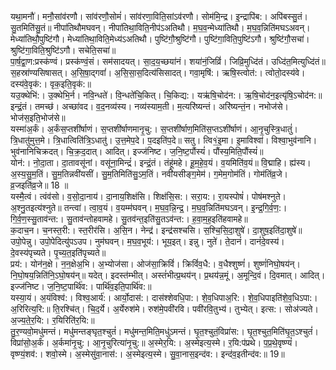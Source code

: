 

  
यथा॒मनौ॑। मनौ॒सांव॑रणौ। सांव॑रणौ॒सोमं॑। सांव॑रणा॒विति॒सांऽव॑रणौ। सोम॑मि॒न्द्र। इ॒न्द्रापि॑ब:। अपि॑बस्सु॒तं। सु॒तमिति॑सु॒तं॥ नीपा॑तिथौमघवन्। नीपा॑तिथा॒विति॒नीप॑ऽअतिथौ। म॒घ॒व॒न्मेध्या॑तिथौ। म॒घ॒व॒न्निति॑मघऽअवन्। मेध्या॑तिथौ॒पुष्टि॑गौ। मेध्या॑तिथा॒विति॒मेध्य॑ऽअतिथौ। पुष्टि॑गौ॒श्रुष्टि॑गौ। पुष्टि॑गा॒विति॒पुष्टि॑ऽगौ। श्रुष्टि॑गौ॒सचा॑। श्रुष्टि॑गा॒विति॒श्रुष्टि॑ऽगौ। सचेति॒सचा॑॥  
पा॒र्ष॒द्वा॒ण:प्रस्क॑ण्वं। प्रस्क॑ण्वं॒सं। सम॑सादयत्। सा॒द॒य॒च्छया॑नं। शया॑नं॒जिव्रिं॑। जिव्रि॒मुध्दि॑तं। उध्दि॑त॒मित्युध्दि॑तं॥ स॒हस्रा॑ण्यसिषासत्। अ॒सि॒षा॒द्गवां॑। अ॒सि॒सा॒स॒दित्य॑सिसादत्। गवा॒मृषि॑:। ऋषि॒स्त्वोत॑:। त्वोतो॒दस्य॑वे। दस्य॑वे॒वृक॑:। वृक॒इति॒वृक॑:॥  
यउ॒क्थेभि॑:। उ॒क्थेभि॒र्न। नवि॒न्धते॑। वि॒न्धते॑चि॒कित्। चि॒किद्य:। यऋ॑षि॒चोद॑न:। ऋ॒षि॒चोद॑न॒इत्यृ॑षि॒ऽचोद॑न:॥ इन्द्रं॒तं। तमच्छ॑। अच्छा॑वद। व॒द॒नव्य॑स्य। नव्य॑स्याम॒ती। म॒त्यरि॑ष्यन्तं। अरि॑ष्यन्तं॒न। नभोज॑से। भोज॑स॒इति॒भोज॑से॥  
यस्मा॑अ॒र्कं। अ॒र्कंस॒प्तशी॑र्षाणं। स॒प्तशी॑र्षाणमानृ॒चु:। स॒प्तशी॑र्षाण॒मिति॑स॒प्तऽशी॑र्षाणं। आ॒नृ॒चुस्त्रि॒धातुं॑। त्रि॒धातु॑मुत्त॒मे। त्रि॒धात्विति॑त्रि॒ऽधातु॑। उ॒त्त॒मेप॒दे। प॒दइति॑प॒दे॥ सतु। त्वि१॒॑इ॒मा। इ॒माविश्वा॑। विश्वा॒भुव॑नानि। भुव॑नानिचिक्रदत्। चि॒क्र॒द॒दात्। आदित्। इज्ज॑निष्ट। ज॒नि॒ष्ट॒पौंस्यं॑। पौंस्य॒मिति॒पौंस्यं॑॥  
योन॑:। नो॒दा॒ता। दा॒तावसू॑नां। वसू॑ना॒मिन्द्रं॑। इन्द्रं॒तं। तंहू॑महे। हू॒म॒हे॒व॒यं। व॒यमिति॑व॒यं॥ वि॒द्माहि। ह्य॑स्य। अ॒स्य॒सु॒म॒तिं। सु॒म॒तिन्नवी॑यसीं। सु॒म॒तिमिति॑सु॒ऽम॒तिं। नवी॑यसीङ्ग॒मेम॑। ग॒मेम॒गोम॑तिं। गोम॑तिंव्र॒जे। व्र॒जइति॑व्र॒जे॥ 18 ॥  
यस्मै॒त्वं। त्वंव॑सो। व॒सो॒दा॒नाय॑। दा॒नाय॒शिक्ष॑सि। शिक्ष॑सि॒स:। सरा॒य:। रा॒यस्पोषं॑। पोष॑मश्नुते। अ॒श्नु॒तइत्य॑श्नुते॥ तन्त्वा॑। त्वा॒व॒यं। व॒यम्म॑घवन्। म॒घ॒व॒न्नि॒न्द्र॒। म॒घ॒व॒न्निति॑मघऽवन्। इ॒न्द्र॒गि॒र्व॒ण॒:। गि॒र्व॒ण॒स्सु॒ताव॑न्त:। सु॒ताव॑न्तोहवामहे। सु॒तव॑न्त॒इति॑सु॒तऽव॑न्त:। ह॒वा॒म॒ह॒इति॑हवामहे॥  
क॒दाच॒न। च॒नस्त॒री:। स्त॒रीर॑सि। अ॒सि॒न। नेन्द्र॑। इन्द्र॑सश्चसि। स॒श्चि॒सि॒दा॒शुषे॑। दा॒शुष॒इति॑दा॒शुषे॑॥ उपो॒पेन्नु। उपो॒पेदित्यु॑पऽउप। नुम॑घवन्। म॒घ॒व॒भूय॑:। भूय॒इत्। इन्नु। नुते॑। ते॒दानं॑। दानं॑दे॒वस्य॑। दे॒वस्य॑पृच्यते। पृ॒च्य॒त॒इति॑पृच्यते॥  
प्रय॑:। योन॑न॒क्षे। न॒न॒क्षेअ॒भि। अ॒भ्योज॑सा। ओज॑सा॒क्रिविं॑। क्रिविं॑व॒धै:। व॒धैश्शुष्णं॑। शुष्णं॑निघो॒षय॑न्। नि॒घो॒षय॒न्निति॑नि॒ऽघो॒षय॑न्॥ यदेत्। इदस्त॑म्भीत्। अस्तं॑भीत्प्र॒थय॑न्। प्र॒थय॑न्न॒मूं। अ॒मून्दि॒वं। दि॒वमात्। आदित्। इज्ज॑निष्ट। ज॒नि॒ष्ट॒पार्थि॑व:। पार्थि॑व॒इति॒पार्थि॑व:॥  
यस्या॒यं। अ॒यंविश्व॑:। विश्व॒आर्य॑:। आर्यो॒दास॑:। दास॑श्शेवधि॒पा:। शे॒व॒धिपाअ॒रि:। शे॒व॒धिपाइति॑शे॒व॒धिऽपा:। अ॒रिरित्य॒रि:॥ ति॒रश्चि॑त्। चि॒द॒र्ये। अ॒र्येरुश॑मे। रुश॑मे॒पवी॑रवि। पवी॑रवि॒तुभ्य॑। तुभ्येत्। इत्स:। सोअ॑ज्यते। अ॒ज्य॒ते॒र॒यि:। र॒यिरिति॑र॒यि:॥  
तु॒र॒ण्यवो॒मधु॑मन्तं। मधु॑मन्तङ्घृत॒श्चुतं॑। मधु॑मन्त॒मिति॒मधु॑ऽमन्तं। घृ॒त॒श्चुतं॒विप्रा॑स:। घृ॒त॒श्चुत॒मिति॑घृ॒त॒ऽश्चुतं॑। विप्रा॑सो॒अ॒र्कं। अ॒र्कमा॑नृ॒चु:। आ॒नृ॒चुरित्या॑नृ॒चु:॥ अ॒स्मेर॒यि:। अ॒स्मेइत्य॒स्मे। र॒यि:प॑प्रथे। प॒प्र॒थे॒वृष्ण्यं॑। वृष्ण्यं॒शव॑:। शवो॒स्मे। अ॒स्मेसु॑वा॒नास॑:। अ॒स्मेइत्य॒स्मे। सु॒वा॒नास॒इन्द॑व:। इन्द॑व॒इतीन्द॑व:॥ 19॥  
